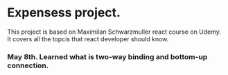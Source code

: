 # Expensess project.

This project is based on Maximilan Schwarzmuller react course on Udemy. 
It covers all the topcis that react developer should know.

### May 8th. Learned what is two-way binding and bottom-up connection. 
